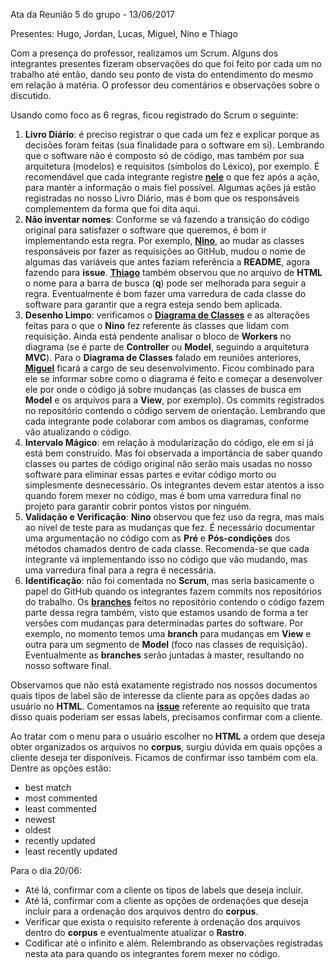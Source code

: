 Ata da Reunião 5 do grupo -  13/06/2017

Presentes: Hugo, Jordan, Lucas, Miguel, Nino e Thiago

Com a presença do professor, realizamos um Scrum. Alguns dos integrantes presentes fizeram observações do que foi feito por cada um no trabalho até então, dando seu ponto de vista do entendimento do mesmo em relação à matéria. O professor deu comentários e observações sobre o discutido.

Usando como foco as 6 regras, ficou registrado do Scrum o seguinte:
  1. **Livro Diário**: é preciso registrar o que cada um fez e explicar porque as decisões foram feitas (sua finalidade para o software em si). Lembrando que o software não é composto só de código, mas também por sua arquitetura (modelos) e requisitos (símbolos do Léxico), por exemplo. É recomendável que cada integrante registre **[nele](https://github.com/danielamaksoud/INF1629TerceiroTrabalho/blob/master/Documenta%C3%A7%C3%A3o/DIARIO.md)** o que fez após a ação, para mantér a informação o mais fiel possível. Algumas ações já estão registradas no nosso Livro Diário, mas é bom que os responsáveis complementem da forma que foi dita aqui.
  2. **Não inventar nomes**: Conforme se vá fazendo a transição do código original para satisfazer o software que queremos, é bom ir implementando esta regra. Por exemplo, **[Nino](https://github.com/ninofabrizio)**, ao mudar as classes responsáveis por fazer as requisições ao GitHub, mudou o nome de algumas das variáveis que antes faziam referência a **README**, agora fazendo para **issue**. **[Thiago](https://github.com/thiagola92)** também observou que no arquivo de **HTML** o nome para a barra de busca (**q**) pode ser melhorada para seguir a regra. Eventualmente é bom fazer uma varredura de cada classe do software para garantir que a regra esteja sendo bem aplicada.
  3. **Desenho Limpo**: verificamos o **[Diagrama de Classes](https://github.com/danielamaksoud/INF1629TerceiroTrabalho/blob/master/Documenta%C3%A7%C3%A3o/Arquitetura_Diagrama_Classes.png)** e as alterações feitas para o que o **Nino** fez referente às classes que lidam com requisição. Ainda está pendente analisar o bloco de **Workers** no diagrama (se é parte de **Controller** ou **Model**, seguindo a arquitetura **MVC**). Para o **Diagrama de Classes** falado em reuniões anteriores, **[Miguel](https://github.com/pingam)** ficará a cargo de seu desenvolvimento. Ficou combinado para ele se informar sobre como o diagrama é feito e começar a desenvolver ele por onde o código já sobre mudanças (as classes de busca em **Model** e os arquivos para a **View**, por exemplo). Os commits registrados no repositório contendo o código servem de orientação. Lembrando que cada integrante pode colaborar com ambos os diagramas, conforme vão atualizando o código.
  4. **Intervalo Mágico**: em relação à modularização do código, ele em si já está bem construído. Mas foi observada a importância de saber quando classes ou partes de código original não serão mais usadas no nosso software para eliminar essas partes e evitar código morto ou simplesmente desnecessário. Os integrantes devem estar atentos a isso quando forem mexer no código, mas é bom uma varredura final no projeto para garantir cobrir pontos vistos por ninguém.
  5. **Validação e Verificação**: **Nino** observou que fez uso da regra, mas mais ao nível de teste para as mudanças que fez. É necessário documentar uma argumentação no código com as **Pré** e **Pós-condições** dos métodos chamados dentro de cada classe. Recomenda-se que cada integrante vá implementando isso no código que vão mudando, mas uma varredura final para a regra é necessária.
  6. **Identificação**: não foi comentada no **Scrum**, mas seria basicamente o papel do GitHub quando os integrantes fazem commits nos repositórios do trabalho. Os **[branches](https://github.com/ninofabrizio/corpus-retrieval/branches)** feitos no repositório contendo o código fazem parte dessa regra também, visto que estamos usando de forma a ter versões com mudanças para determinadas partes do software. Por exemplo, no momento temos uma **branch** para mudanças em **View** e outra para um segmento de **Model** (foco nas classes de requisição). Eventualmente as **branches** serão juntadas à master, resultando no nosso software final.
  
Observamos que não está exatamente registrado nos nossos documentos quais tipos de label são de interesse da cliente para as opções dadas ao usuário no **HTML**. Comentamos na **[issue](https://github.com/danielamaksoud/INF1629TerceiroTrabalho/issues/3)** referente ao requisito que trata disso quais poderiam ser essas labels, precisamos confirmar com a cliente.

Ao tratar com o menu para o usuário escolher no **HTML** a ordem que deseja obter organizados os arquivos no **corpus**, surgiu dúvida em quais opções a cliente deseja ter disponíveis. Ficamos de confirmar isso também com ela. Dentre as opções estão:
- best match
- most commented
- least commented
- newest
- oldest
- recently updated
- least recently updated

Para o dia 20/06:
- Até lá, confirmar com a cliente os tipos de labels que deseja incluir.
- Até lá, confirmar com a cliente as opções de ordenações que deseja incluir para a ordenação dos arquivos dentro do **corpus**.
- Verificar que exista o requisito referente à ordenação dos arquivos dentro do **corpus** e eventualmente atualizar o **Rastro**.
- Codificar até o infinito e além. Relembrando as observações registradas nesta ata para quando os integrantes forem mexer no código.
